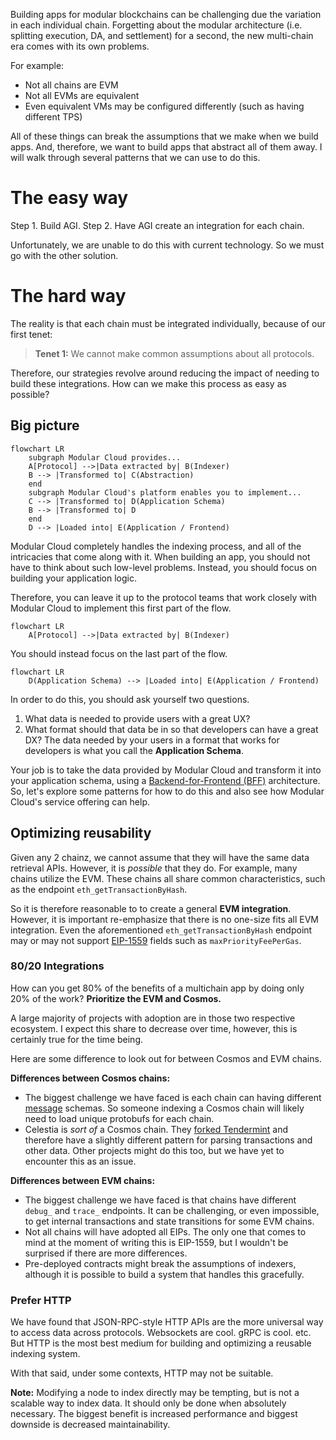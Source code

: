 Building apps for modular blockchains can be challenging due the variation in each individual chain. Forgetting about the modular architecture (i.e. splitting execution, DA, and settlement) for a second, the new multi-chain era comes with its own problems.

For example:
- Not all chains are EVM
- Not all EVMs are equivalent
- Even equivalent VMs may be configured differently (such as having different TPS)

All of these things can break the assumptions that we make when we build apps. And, therefore, we want to build apps that abstract all of them away. I will walk through several patterns that we can use to do this.

# The easy way
Step 1. Build AGI.
Step 2. Have AGI create an integration for each chain.

Unfortunately, we are unable to do this with current technology. So we must go with the other solution.

# The hard way
The reality is that each chain must be integrated individually, because of our first tenet:

> **Tenet 1:** We cannot make common assumptions about all protocols.

Therefore, our strategies revolve around reducing the impact of needing to build these integrations. How can we make this process as easy as possible?

## Big picture
```mermaid
flowchart LR
	subgraph Modular Cloud provides...
	A[Protocol] -->|Data extracted by| B(Indexer)
	B --> |Transformed to| C(Abstraction)
	end
	subgraph Modular Cloud's platform enables you to implement...
	C --> |Transformed to| D(Application Schema)
	B --> |Transformed to| D
	end
	D --> |Loaded into| E(Application / Frontend)
```
Modular Cloud completely handles the indexing process, and all of the intricacies that come along with it. When building an app, you should not have to think about such low-level problems. Instead, you should focus on building your application logic.

Therefore, you can leave it up to the protocol teams that work closely with Modular Cloud to implement this first part of the flow.
```mermaid
flowchart LR
	A[Protocol] -->|Data extracted by| B(Indexer)
```

You should instead focus on the last part of the flow.
```mermaid
flowchart LR
	D(Application Schema) --> |Loaded into| E(Application / Frontend)
```

In order to do this, you should ask yourself two questions.
1. What data is needed to provide users with a great UX?
2. What format should that data be in so that developers can have a great DX?
The data needed by your users in a format that works for developers is what you call the **Application Schema**.

Your job is to take the data provided by Modular Cloud and transform it into your application schema, using a [Backend-for-Frontend (BFF)](https://samnewman.io/patterns/architectural/bff/) architecture. So, let's explore some patterns for how to do this and also see how Modular Cloud's service offering can help.




## Optimizing reusability
Given any 2 chainz, we cannot assume that they will have the same data retrieval APIs. However, it is *possible* that they do. For example, many chains utilize the EVM. These chains all share common characteristics, such as the endpoint `eth_getTransactionByHash`.

So it is therefore reasonable to to create a general **EVM integration**. However, it is important re-emphasize that there is no one-size fits all EVM integration. Even the aforementioned `eth_getTransactionByHash` endpoint may or may not support [EIP-1559](https://eips.ethereum.org/EIPS/eip-1559) fields such as `maxPriorityFeePerGas`.

### 80/20 Integrations
How can you get 80% of the benefits of a multichain app by doing only 20% of the work? **Prioritize the EVM and Cosmos.** 

A large majority of projects with adoption are in those two respective ecosystem. I expect this share to decrease over time, however, this is certainly true for the time being.

Here are some difference to look out for between Cosmos and EVM chains.

**Differences between Cosmos chains:**
- The biggest challenge we have faced is each chain can having different [message](https://docs.cosmos.network/v0.47/building-modules/messages-and-queries) schemas. So someone indexing a Cosmos chain will likely need to load unique protobufs for each chain.
- Celestia is *sort of* a Cosmos chain. They [forked Tendermint](https://github.com/celestiaorg/celestia-core) and therefore have a slightly different pattern for parsing transactions and other data. Other projects might do this too, but we have yet to encounter this as an issue.

**Differences between EVM chains:**
- The biggest challenge we have faced is that chains have different `debug_` and `trace_` endpoints. It can be challenging, or even impossible, to get internal transactions and state transitions for some EVM chains.
- Not all chains will have adopted all EIPs. The only one that comes to mind at the moment of writing this is EIP-1559, but I wouldn't be surprised if there are more differences.
- Pre-deployed contracts might break the assumptions of indexers, although it is possible to build a system that handles this gracefully.

### Prefer HTTP
We have found that JSON-RPC-style HTTP APIs are the more universal way to access data across protocols. Websockets are cool. gRPC is cool. etc. But HTTP is the most best medium for building and optimizing a reusable indexing system.

With that said, under some contexts, HTTP may not be suitable.

**Note:** Modifying a node to index directly may be tempting, but is not a scalable way to index data. It should only be done when absolutely necessary. The biggest benefit is increased performance and biggest downside is decreased maintainability.